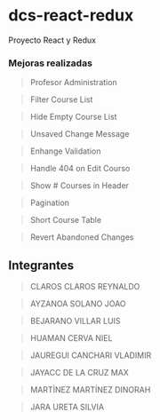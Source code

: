 # dcs-react-redux
Proyecto React y Redux

### Mejoras realizadas

> Profesor Administration

> Filter Course List

> Hide Empty Course List

> Unsaved Change Message

> Enhange Validation

> Handle 404 on Edit Courso

> Show # Courses in Header

> Pagination

> Short Course Table

> Revert Abandoned Changes

## Integrantes

> CLAROS CLAROS REYNALDO

> AYZANOA SOLANO JOAO

> BEJARANO VILLAR LUIS

> HUAMAN CERVA NIEL

> JAUREGUI CANCHARI VLADIMIR

> JAYACC DE LA CRUZ MAX

> MARTÌNEZ MARTÍNEZ DINORAH

> JARA URETA SILVIA